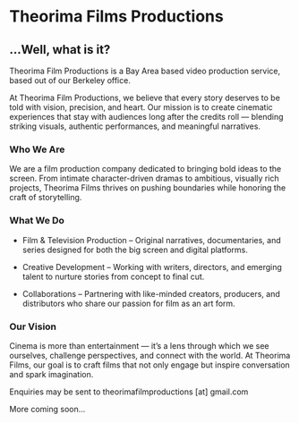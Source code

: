 # Theorima Films Productions

## ...Well, what is it?

Theorima Film Productions is a Bay Area based video production service, based out of our Berkeley office.

At Theorima Film Productions, we believe that every story deserves to be told with vision, precision, and heart. Our mission is to create cinematic experiences that stay with audiences long after the credits roll — blending striking visuals, authentic performances, and meaningful narratives.

### Who We Are

We are a film production company dedicated to bringing bold ideas to the screen. From intimate character-driven dramas to ambitious, visually rich projects, Theorima Films thrives on pushing boundaries while honoring the craft of storytelling.

### What We Do

* Film & Television Production – Original narratives, documentaries, and series designed for both the big screen and digital platforms.

* Creative Development – Working with writers, directors, and emerging talent to nurture stories from concept to final cut.

* Collaborations – Partnering with like-minded creators, producers, and distributors who share our passion for film as an art form.

### Our Vision

Cinema is more than entertainment — it’s a lens through which we see ourselves, challenge perspectives, and connect with the world. At Theorima Films, our goal is to craft films that not only engage but inspire conversation and spark imagination.

Enquiries may be sent to theorimafilmproductions \[at\] gmail.com 

More coming soon...
